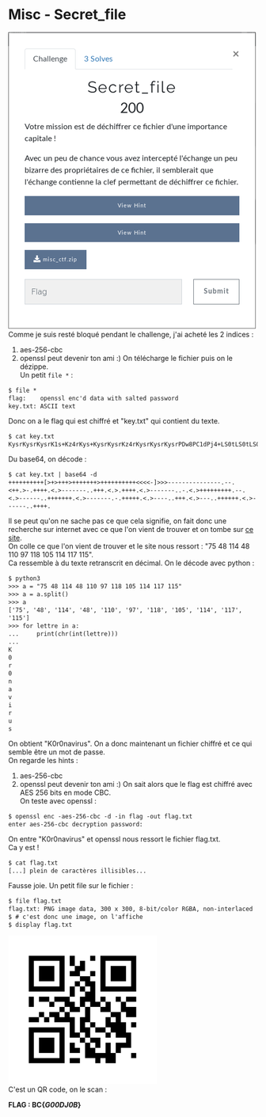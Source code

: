 # Misc - Secret_file
![énoncé](images/secret-file.png)  
Comme je suis resté bloqué pendant le challenge, j'ai acheté les 2 indices :  
1. aes-256-cbc
2. openssl peut devenir ton ami :)
On télécharge le fichier puis on le dézippe.  
Un petit `file *` :
```
$ file *
flag:    openssl enc'd data with salted password
key.txt: ASCII text
```
Donc on a le flag qui est chiffré et "key.txt" qui contient du texte.
```
$ cat key.txt 
KysrKysrKysrK1s+Kz4rKys+KysrKysrKz4rKysrKysrKysrPDw8PC1dPj4+LS0tLS0tLS0tLS0tLS0tLi0tLjwrKy4+LS4rKysrLjwuPi0tLS0tLS0uLisrKy48Lj4uKysrKy48Lj4tLS0tLS0tLi4tLjwuPisrKysrKysrKy4tLS48Lj4tLS0tLS0uLisrKysrKysuPC4+LS0tLS0tLS4tLisrKysrLjwuPi0tLS0uLisrKy48Lj4tLS0uLisrKysrKy48Lj4tLS0tLS0uLisrKysu
```
Du base64, on décode : 
```
$ cat key.txt | base64 -d
++++++++++[>+>+++>+++++++>++++++++++<<<<-]>>>---------------.--.<++.>-.++++.<.>-------..+++.<.>.++++.<.>-------..-.<.>+++++++++.--.<.>------..+++++++.<.>-------.-.+++++.<.>----..+++.<.>---..++++++.<.>------..++++.
```
Il se peut qu'on ne sache pas ce que cela signifie, on fait donc une recherche sur internet avec ce que l'on vient de trouver et on tombe sur [ce site](https://www.dcode.fr/brainfuck-language).  
On colle ce que l'on vient de trouver et le site nous ressort : "75 48 114 48 110 97 118 105 114 117 115".  
Ca ressemble à du texte retranscrit en décimal. On le décode avec python :  
```
$ python3
>>> a = "75 48 114 48 110 97 118 105 114 117 115"
>>> a = a.split()
>>> a
['75', '48', '114', '48', '110', '97', '118', '105', '114', '117', '115']
>>> for lettre in a:
...     print(chr(int(lettre)))
... 
K
0
r
0
n
a
v
i
r
u
s
```
On obtient "K0r0navirus". On a donc maintenant un fichier chiffré et ce qui semble être un mot de passe.  
On regarde les hints : 
1. aes-256-cbc
2. openssl peut devenir ton ami :)
On sait alors que le flag est chiffré avec AES 256 bits en mode CBC.  
On teste avec openssl :  
```
$ openssl enc -aes-256-cbc -d -in flag -out flag.txt
enter aes-256-cbc decryption password:
```
On entre "K0r0navirus" et openssl nous ressort le fichier flag.txt.  
Ca y est !  
```
$ cat flag.txt
[...] plein de caractères illisibles...
```
Fausse joie. Un petit file sur le fichier : 
```
$ file flag.txt
flag.txt: PNG image data, 300 x 300, 8-bit/color RGBA, non-interlaced
$ # c'est donc une image, on l'affiche
$ display flag.txt
```
![image flag.txt](images/secret-file_flag_txt.png)  
C'est un QR code, on le scan : [](https://webqr.com/)  
  
**FLAG : BC{_G00DJ0B_}**